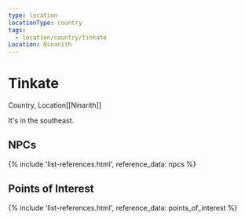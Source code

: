 ```yaml
---
type: location
locationType: country
tags:
  - location/country/tinkate
Location: Ninarith
---
```


# Tinkate
Country, <span class="dataview inline-field"><span class="inline-field-key">Location</span><span class="inline-field-value">[[Ninarith]]</span></span>

It's in the southeast.

## NPCs
{% include 'list-references.html', reference_data: npcs %}

## Points of Interest
{% include 'list-references.html', reference_data: points_of_interest %}
